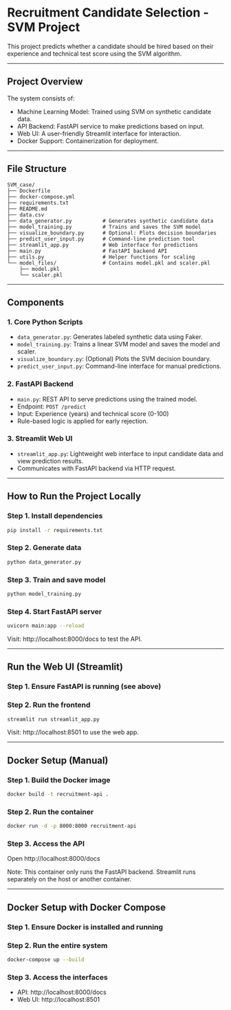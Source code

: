# Recruitment Candidate Selection - SVM Project

This project predicts whether a candidate should be hired based on their experience and technical test score using the SVM algorithm.

---

## Project Overview

The system consists of:
- Machine Learning Model: Trained using SVM on synthetic candidate data.
- API Backend: FastAPI service to make predictions based on input.
- Web UI: A user-friendly Streamlit interface for interaction.
- Docker Support: Containerization for deployment.

---

## File Structure

```
SVM_case/
├── Dockerfile
├── docker-compose.yml
├── requirements.txt
├── README.md
├── data.csv
├── data_generator.py          # Generates synthetic candidate data
├── model_training.py          # Trains and saves the SVM model
├── visualize_boundary.py      # Optional: Plots decision boundaries
├── predict_user_input.py      # Command-line prediction tool
├── streamlit_app.py           # Web interface for predictions
├── main.py                    # FastAPI backend API
├── utils.py                   # Helper functions for scaling
└── model_files/               # Contains model.pkl and scaler.pkl
    ├── model.pkl
    └── scaler.pkl
```

---

## Components

### 1. Core Python Scripts
- `data_generator.py`: Generates labeled synthetic data using Faker.
- `model_training.py`: Trains a linear SVM model and saves the model and scaler.
- `visualize_boundary.py`: (Optional) Plots the SVM decision boundary.
- `predict_user_input.py`: Command-line interface for manual predictions.

### 2. FastAPI Backend
- `main.py`: REST API to serve predictions using the trained model.
- Endpoint: `POST /predict`
- Input: Experience (years) and technical score (0-100)
- Rule-based logic is applied for early rejection.

### 3. Streamlit Web UI
- `streamlit_app.py`: Lightweight web interface to input candidate data and view prediction results.
- Communicates with FastAPI backend via HTTP request.

---

## How to Run the Project Locally

### Step 1. Install dependencies
```bash
pip install -r requirements.txt
```

### Step 2. Generate data
```bash
python data_generator.py
```

### Step 3. Train and save model
```bash
python model_training.py
```

### Step 4. Start FastAPI server
```bash
uvicorn main:app --reload
```
Visit: http://localhost:8000/docs to test the API.

---

## Run the Web UI (Streamlit)

### Step 1. Ensure FastAPI is running (see above)
### Step 2. Run the frontend
```bash
streamlit run streamlit_app.py
```
Visit: http://localhost:8501 to use the web app.

---

## Docker Setup (Manual)

### Step 1. Build the Docker image
```bash
docker build -t recruitment-api .
```

### Step 2. Run the container
```bash
docker run -d -p 8000:8000 recruitment-api
```

### Step 3. Access the API
Open http://localhost:8000/docs

Note: This container only runs the FastAPI backend. Streamlit runs separately on the host or another container.

---

## Docker Setup with Docker Compose

### Step 1. Ensure Docker is installed and running

### Step 2. Run the entire system
```bash
docker-compose up --build
```

### Step 3. Access the interfaces
- API: http://localhost:8000/docs
- Web UI: http://localhost:8501